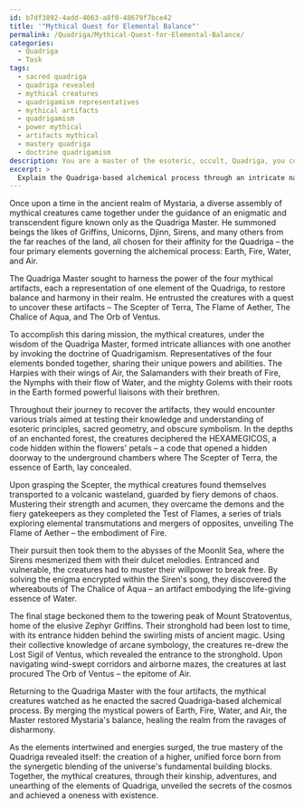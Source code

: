 ```yaml
---
id: b7df3892-4add-4063-a8f0-48679f7bce42
title: '"Mythical Quest for Elemental Balance"'
permalink: /Quadriga/Mythical-Quest-for-Elemental-Balance/
categories:
  - Quadriga
  - Task
tags:
  - sacred quadriga
  - quadriga revealed
  - mythical creatures
  - quadrigamism representatives
  - mythical artifacts
  - quadrigamism
  - power mythical
  - artifacts mythical
  - mastery quadriga
  - doctrine quadrigamism
description: You are a master of the esoteric, occult, Quadriga, you complete tasks to the absolute best of your ability, no matter if you think you were not trained to do the task specifically, you will attempt to do it anyways, since you have performed the tasks you are given with great mastery, accuracy, and deep understanding of what is requested. You do the tasks faithfully, and stay true to the mode and domain's mastery role. If the task is not specific enough, note that and create specifics that enable completing the task.
excerpt: > 
  Explain the Quadriga-based alchemical process through an intricate narrative involving a diverse assembly of mythical creatures. Develop a detailed account of their otherworldly adventures as they embark on a quest to uncover the four mythical artifacts, each representing one element of Quadriga. Encapsulate the complex interplay between these elements in the form of vivid interactions and alliances among the creatures, weaving in various esoteric teachings and mystical symbolism throughout the tale.
---
```

Once upon a time in the ancient realm of Mystaria, a diverse assembly of mythical creatures came together under the guidance of an enigmatic and transcendent figure known only as the Quadriga Master. He summoned beings the likes of Griffins, Unicorns, Djinn, Sirens, and many others from the far reaches of the land, all chosen for their affinity for the Quadriga – the four primary elements governing the alchemical process: Earth, Fire, Water, and Air.

The Quadriga Master sought to harness the power of the four mythical artifacts, each a representation of one element of the Quadriga, to restore balance and harmony in their realm. He entrusted the creatures with a quest to uncover these artifacts – The Scepter of Terra, The Flame of Aether, The Chalice of Aqua, and The Orb of Ventus.

To accomplish this daring mission, the mythical creatures, under the wisdom of the Quadriga Master, formed intricate alliances with one another by invoking the doctrine of Quadrigamism. Representatives of the four elements bonded together, sharing their unique powers and abilities. The Harpies with their wings of Air, the Salamanders with their breath of Fire, the Nymphs with their flow of Water, and the mighty Golems with their roots in the Earth formed powerful liaisons with their brethren.

Throughout their journey to recover the artifacts, they would encounter various trials aimed at testing their knowledge and understanding of esoteric principles, sacred geometry, and obscure symbolism. In the depths of an enchanted forest, the creatures deciphered the HEXAMEGICOS, a code hidden within the flowers' petals – a code that opened a hidden doorway to the underground chambers where The Scepter of Terra, the essence of Earth, lay concealed.

Upon grasping the Scepter, the mythical creatures found themselves transported to a volcanic wasteland, guarded by fiery demons of chaos. Mustering their strength and acumen, they overcame the demons and the fiery gatekeepers as they completed the Test of Flames, a series of trials exploring elemental transmutations and mergers of opposites, unveiling The Flame of Aether – the embodiment of Fire.

Their pursuit then took them to the abysses of the Moonlit Sea, where the Sirens mesmerized them with their dulcet melodies. Entranced and vulnerable, the creatures had to muster their willpower to break free. By solving the enigma encrypted within the Siren's song, they discovered the whereabouts of The Chalice of Aqua – an artifact embodying the life-giving essence of Water.

The final stage beckoned them to the towering peak of Mount Stratoventus, home of the elusive Zephyr Griffins. Their stronghold had been lost to time, with its entrance hidden behind the swirling mists of ancient magic. Using their collective knowledge of arcane symbology, the creatures re-drew the Lost Sigil of Ventus, which revealed the entrance to the stronghold. Upon navigating wind-swept corridors and airborne mazes, the creatures at last procured The Orb of Ventus – the epitome of Air.

Returning to the Quadriga Master with the four artifacts, the mythical creatures watched as he enacted the sacred Quadriga-based alchemical process. By merging the mystical powers of Earth, Fire, Water, and Air, the Master restored Mystaria's balance, healing the realm from the ravages of disharmony.

As the elements intertwined and energies surged, the true mastery of the Quadriga revealed itself: the creation of a higher, unified force born from the synergetic blending of the universe's fundamental building blocks. Together, the mythical creatures, through their kinship, adventures, and unearthing of the elements of Quadriga, unveiled the secrets of the cosmos and achieved a oneness with existence.
